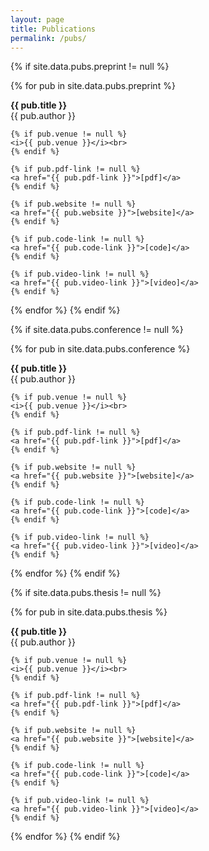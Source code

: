 ```yaml
---
layout: page
title: Publications
permalink: /pubs/
---
```

{% if site.data.pubs.preprint != null %}
<!-- ## Preprints -->
{% for pub in site.data.pubs.preprint %}
<p class="message">
    <b>{{ pub.title }}</b><br>
    {{ pub.author }}<br>

    {% if pub.venue != null %}
    <i>{{ pub.venue }}</i><br>
    {% endif %}

    {% if pub.pdf-link != null %}
    <a href="{{ pub.pdf-link }}">[pdf]</a>
    {% endif %}

    {% if pub.website != null %}
    <a href="{{ pub.website }}">[website]</a>
    {% endif %}

    {% if pub.code-link != null %}
    <a href="{{ pub.code-link }}">[code]</a>
    {% endif %}

    {% if pub.video-link != null %}
    <a href="{{ pub.video-link }}">[video]</a>
    {% endif %}
</p>
{% endfor %}
{% endif %}

{% if site.data.pubs.conference != null %}
<!-- ## Conference Papers -->
{% for pub in site.data.pubs.conference %}
<p class="message">
    <b>{{ pub.title }}</b><br>
    {{ pub.author }}<br>

    {% if pub.venue != null %}
    <i>{{ pub.venue }}</i><br>
    {% endif %}

    {% if pub.pdf-link != null %}
    <a href="{{ pub.pdf-link }}">[pdf]</a>
    {% endif %}

    {% if pub.website != null %}
    <a href="{{ pub.website }}">[website]</a>
    {% endif %}

    {% if pub.code-link != null %}
    <a href="{{ pub.code-link }}">[code]</a>
    {% endif %}

    {% if pub.video-link != null %}
    <a href="{{ pub.video-link }}">[video]</a>
    {% endif %}
</p>
{% endfor %}
{% endif %}

{% if site.data.pubs.thesis != null %}
<!-- ## Thesis Work -->
{% for pub in site.data.pubs.thesis %}
<p class="message">
    <b>{{ pub.title }}</b><br>
    {{ pub.author }}<br>

    {% if pub.venue != null %}
    <i>{{ pub.venue }}</i><br>
    {% endif %}

    {% if pub.pdf-link != null %}
    <a href="{{ pub.pdf-link }}">[pdf]</a>
    {% endif %}

    {% if pub.website != null %}
    <a href="{{ pub.website }}">[website]</a>
    {% endif %}

    {% if pub.code-link != null %}
    <a href="{{ pub.code-link }}">[code]</a>
    {% endif %}

    {% if pub.video-link != null %}
    <a href="{{ pub.video-link }}">[video]</a>
    {% endif %}
</p>
{% endfor %}
{% endif %}
